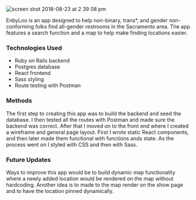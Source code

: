 ![screen shot 2018-08-23 at 2 39 08 pm](https://user-images.githubusercontent.com/37387868/44553442-56919000-a6e2-11e8-9758-b298f37b5ab5.png)

EnbyLoo is an app designed to help non-binary, trans*, and gender non-conforming folks find all-gender restrooms in the Sacramento area. The app features a search function and a map to help make finding locations easier. 

### Technologies Used
- Ruby on Rails backend
- Postgres database
- React frontend
- Sass styling
- Route testing with Postman

### Methods
The first step to creating this app was to build the backend and seed the database. I then tested all the routes with Postman and made sure the backend was correct. After that I moved on to the front end where I created a wireframe and general page layout. First I wrote static React components, and then later made them functional with functions ands state. As the process went on I styled with CSS and then with Sass. 

### Future Updates
Ways to improve this app would be to build dynamic map functionality where a newly added location would be rendered on the map without hardcoding. Another idea is to made to the map render on the show page and to have the location pinned dynamically. 
